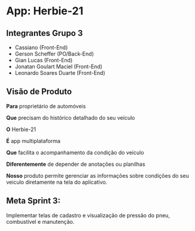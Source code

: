 # App: Herbie-21

## Integrantes Grupo 3

- Cassiano (Front-End)
- Gerson Scheffer (PO/Back-End)
- Gian Lucas (Front-End)
- Jonatan Goulart Maciel (Front-End)
- Leonardo Soares Duarte (Front-End)


## Visão de Produto

**Para** proprietário de automóveis

**Que** precisam do histórico detalhado do seu veículo

**O** Herbie-21

**É** app multiplataforma

**Que** facilita o acompanhamento da condição do veículo

**Diferentemente** de depender de anotações ou planilhas

**Nosso** produto permite gerenciar as informações sobre condições do seu veiculo diretamente na tela do aplicativo.

## Meta Sprint 3:
 Implementar telas de cadastro e visualização de pressão do pneu, combustível e manutenção.
